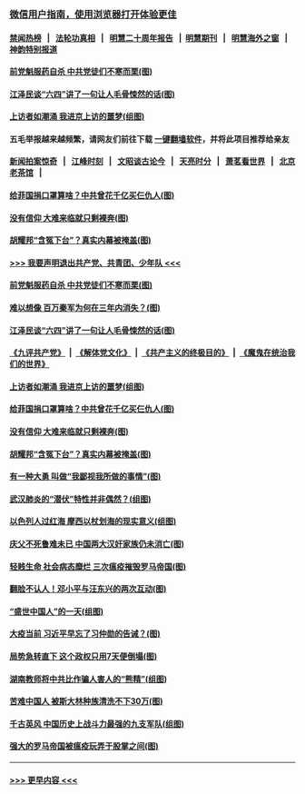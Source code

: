 ### [微信用户指南，使用浏览器打开体验更佳](https://github.com/gfw-breaker/banned-news1/blob/master/indexes/wechat-guide.md?t=0)
#### [禁闻热榜](热点新闻.md?t=0)  &nbsp;&nbsp;|&nbsp;&nbsp; [法轮功真相](https://github.com/gfw-breaker/truth/blob/master/README.md?t=0) &nbsp;&nbsp;|&nbsp;&nbsp; [明慧二十周年报告](https://github.com/gfw-breaker/mh-reports/blob/master/README.md?t=0) &nbsp;&nbsp;|&nbsp;&nbsp;[明慧期刊](https://github.com/gfw-breaker/mh-qikan) &nbsp;&nbsp;|&nbsp;&nbsp; [明慧海外之窗](https://github.com/gfw-breaker/mh-news/blob/master/README.md?t=0) &nbsp;&nbsp;|&nbsp;&nbsp; [神韵特别报道](https://github.com/gfw-breaker/mh-news/blob/master/shenyun.md?t=0)
#### [前党魁服药自杀 中共党徒们不寒而栗(图)](../pages/p6/921966.md?t=02070355) 
#### [江泽民谈“六四”讲了一句让人毛骨悚然的话(图)](../pages/p6/921002.md?t=02070355) 
#### [上访者如潮涌 我进京上访的噩梦(组图)](../pages/p6/921336.md?t=02070355) 
#### 五毛举报越来越频繁，请网友们前往下载 [一键翻墙软件](https://github.com/gfw-breaker/ssr-accounts)，并将此项目推荐给亲友
#### [新闻拍案惊奇](https://github.com/gfw-breaker/banned-news1/blob/master/pages/link4.md) &nbsp;&nbsp;|&nbsp;&nbsp; [江峰时刻](https://github.com/gfw-breaker/banned-news1/blob/master/pages/link4.md) &nbsp;&nbsp;|&nbsp;&nbsp; [文昭谈古论今](https://github.com/gfw-breaker/banned-news1/blob/master/pages/link4.md) &nbsp;&nbsp;|&nbsp;&nbsp; [天亮时分](https://github.com/gfw-breaker/banned-news1/blob/master/pages/link4.md) &nbsp;&nbsp;|&nbsp;&nbsp; [萧茗看世界](https://github.com/gfw-breaker/banned-news1/blob/master/pages/link4.md) &nbsp;&nbsp;|&nbsp;&nbsp; [北京老茶馆](https://github.com/gfw-breaker/banned-news1/blob/master/pages/link4.md) &nbsp;&nbsp;|&nbsp;&nbsp; 
#### [给菲国捐口罩算啥？中共曾花千亿买仨仇人(图)](../pages/p6/921961.md?t=02070355) 
#### [没有信仰 大难来临就只剩裸奔(图)](../pages/p6/921715.md?t=02070355) 
#### [胡耀邦“含冤下台”？真实内幕被掩盖(图)](../pages/p6/919429.md?t=02070355) 
#### [>>> 我要声明退出共产党、共青团、少年队 <<<](https://github.com/begood0513/goodnews/blob/master/quit/letter.md) 
#### [前党魁服药自杀 中共党徒们不寒而栗(图)](../pages/p6/921966.md?t=02070355) 
#### [难以想像 百万秦军为何在三年内消失？(图)](../pages/p6/921851.md?t=02070355) 
#### [江泽民谈“六四”讲了一句让人毛骨悚然的话(图)](../pages/p6/921002.md?t=02070355) 
#### [《九评共产党》](https://github.com/begood0513/9ping.md/blob/master/README.md) &nbsp;|&nbsp; [《解体党文化》](../../../../jtdwh.md/blob/master/README.md)  &nbsp;|&nbsp; [《共产主义的终极目的》](../../../../gczydzjmd.md/blob/master/README.md) &nbsp;|&nbsp; [《魔鬼在统治我们的世界》](../../../../mgztzwmdsj.md/blob/master/README.md) 
#### [上访者如潮涌 我进京上访的噩梦(组图)](../pages/p6/921336.md?t=02070355) 
#### [给菲国捐口罩算啥？中共曾花千亿买仨仇人(图)](../pages/p6/921961.md?t=02070355) 
#### [没有信仰 大难来临就只剩裸奔(图)](../pages/p6/921715.md?t=02070355) 
#### [胡耀邦“含冤下台”？真实内幕被掩盖(图)](../pages/p6/919429.md?t=02070355) 
#### [有一种大勇 叫做“我鄙视我所做的事情”(图)](../pages/p6/921707.md?t=02070355) 
#### [武汉肺炎的“潜伏”特性并非偶然？(组图)](../pages/p6/921829.md?t=02070355) 
#### [以色列人过红海 摩西以杖划海的现实意义(组图)](../pages/p6/921603.md?t=02070355) 
#### [庆父不死鲁难未已 中国两大汉奸家族仍未消亡(图)](../pages/p6/921660.md?t=02070355) 
#### [轻贱生命 社会病态糜烂 三次瘟疫摧毁罗马帝国(图)](../pages/p6/921405.md?t=02070355) 
#### [翻脸不认人！邓小平与汪东兴的两次互动(图)](../pages/p6/918612.md?t=02070355) 
#### [“盛世中国人”的一天(组图)](../pages/p6/921338.md?t=02070355) 
#### [大疫当前 习近平早忘了习仲勋的告诫？(图)](../pages/p6/921653.md?t=02070355) 
#### [局势急转直下 这个政权只用7天便倒塌(图)](../pages/p6/921651.md?t=02070355) 
#### [湖南教师将中共比作骗人害人的“熊精”(组图)](../pages/p6/921229.md?t=02070355) 
#### [苦难中国人 被斯大林种族清洗不下30万(图)](../pages/p6/921423.md?t=02070355) 
#### [千古英风 中国历史上战斗力最强的九支军队(组图)](../pages/p6/921555.md?t=02070355) 
#### [强大的罗马帝国被瘟疫玩弄于股掌之间(图)](../pages/p6/921404.md?t=02070355) 

----
#### [ >>> 更早内容 <<< ](../indexes/p6-earlier.md)
